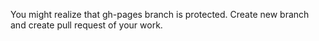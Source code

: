 You might realize that gh-pages branch is protected. Create new branch and create pull request of your work.
